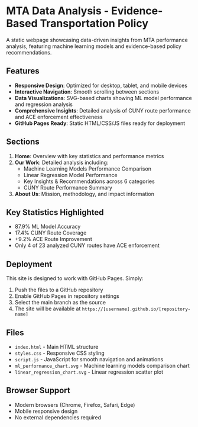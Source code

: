 # MTA Data Analysis - Evidence-Based Transportation Policy

A static webpage showcasing data-driven insights from MTA performance analysis, featuring machine learning models and evidence-based policy recommendations.

## Features

- **Responsive Design**: Optimized for desktop, tablet, and mobile devices
- **Interactive Navigation**: Smooth scrolling between sections
- **Data Visualizations**: SVG-based charts showing ML model performance and regression analysis
- **Comprehensive Insights**: Detailed analysis of CUNY route performance and ACE enforcement effectiveness
- **GitHub Pages Ready**: Static HTML/CSS/JS files ready for deployment

## Sections

1. **Home**: Overview with key statistics and performance metrics
2. **Our Work**: Detailed analysis including:
   - Machine Learning Models Performance Comparison
   - Linear Regression Model Performance
   - Key Insights & Recommendations across 6 categories
   - CUNY Route Performance Summary
3. **About Us**: Mission, methodology, and impact information

## Key Statistics Highlighted

- 87.9% ML Model Accuracy
- 17.4% CUNY Route Coverage
- +9.2% ACE Route Improvement
- Only 4 of 23 analyzed CUNY routes have ACE enforcement

## Deployment

This site is designed to work with GitHub Pages. Simply:

1. Push the files to a GitHub repository
2. Enable GitHub Pages in repository settings
3. Select the main branch as the source
4. The site will be available at `https://[username].github.io/[repository-name]`

## Files

- `index.html` - Main HTML structure
- `styles.css` - Responsive CSS styling
- `script.js` - JavaScript for smooth navigation and animations
- `ml_performance_chart.svg` - Machine learning models comparison chart
- `linear_regression_chart.svg` - Linear regression scatter plot

## Browser Support

- Modern browsers (Chrome, Firefox, Safari, Edge)
- Mobile responsive design
- No external dependencies required

